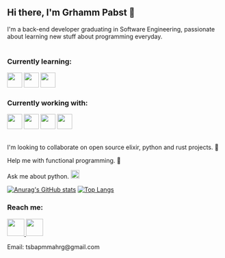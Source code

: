 ## Hi there, I'm Grhamm Pabst 👋

I'm a back-end developer graduating in Software Engineering, passionate about learning new stuff about programming everyday.
<br/>
<br/>

### Currently learning:

<div text-align="justify">
  <img height="35" width="auto" src="https://elixir.sydney/static/logo-3108f26a34f09dc059ba642141c7e67b.svg" />
  <img height="auto" width="35" src="https://img.icons8.com/color/452/mongodb.png" />
  <img height="auto" width="35" src="https://www.docker.com/sites/default/files/d8/2019-07/Moby-logo.png" />
</div>

### Currently working with:
<div text-align="justify">
  <img height="auto" width="35" src="https://docs.microsoft.com/pt-br/windows/images/csharp-logo.png" />
  <img height="auto" width="35" src="https://upload.wikimedia.org/wikipedia/commons/thumb/e/ee/.NET_Core_Logo.svg/1200px-.NET_Core_Logo.svg.png" />
  <img height="auto" width="35" src="https://styles.redditmedia.com/t5_2qm6k/styles/communityIcon_dhjr6guc03x51.png?width=256&s=3e825b7205c7f497d4695028e358d26ee359f84b" />
  <img height="auto" width="35" src="https://cdn.icon-icons.com/icons2/1508/PNG/512/python_104451.png" />
</div>
<br/>

I'm looking to collaborate on open source elixir, python and rust projects. 🤝

Help me with functional programming. 🤔

Ask me about python. <img height="auto" width="20" src="https://cdn.icon-icons.com/icons2/1508/PNG/512/python_104451.png" />

[![Anurag's GitHub stats](https://github-readme-stats.vercel.app/api?username=grhamm-pabst)](https://github.com/anuraghazra/github-readme-stats)
[![Top Langs](https://github-readme-stats.vercel.app/api/top-langs/?username=grhamm-pabst&langs_count=4)](https://github.com/anuraghazra/github-readme-stats)


### Reach me:
<div text-align="justify">
  <a href="https://www.linkedin.com/in/grhamm-pabst-7164251b3/">
    <img height="auto" width="40" src="https://image.flaticon.com/icons/png/512/174/174857.png" />
  </a>
  <img height="auto" width="40" src="https://image.flaticon.com/icons/png/512/281/281769.png" />
  <p>Email: tsbapmmahrg@gmail.com</p>
</div>
